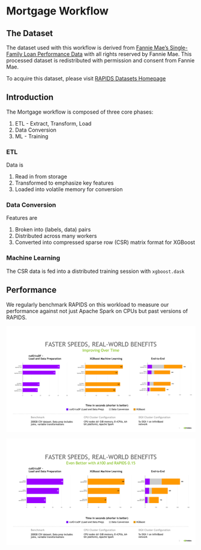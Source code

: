 # Mortgage Workflow

## The Dataset
The dataset used with this workflow is derived from [Fannie Mae’s Single-Family Loan Performance Data](http://www.fanniemae.com/portal/funding-the-market/data/loan-performance-data.html) with all rights reserved by Fannie Mae. This processed dataset is redistributed with permission and consent from Fannie Mae.

To acquire this dataset, please visit [RAPIDS Datasets Homepage](https://docs.rapids.ai/datasets/mortgage-data)

## Introduction
The Mortgage workflow is composed of three core phases:

1. ETL - Extract, Transform, Load
2. Data Conversion
3. ML - Training

### ETL
Data is 
1. Read in from storage
2. Transformed to emphasize key features
3. Loaded into volatile memory for conversion

### Data Conversion
Features are
1. Broken into (labels, data) pairs
2. Distributed across many workers
3. Converted into compressed sparse row (CSR) matrix format for XGBoost

### Machine Learning
The CSR data is fed into a distributed training session with `xgboost.dask`


## Performance
We regularly benchmark RAPIDS on this workload to measure our performance against not just Apache Spark on CPUs but past versions of RAPIDS.

![Slide 1](images/mortgage_sl1.jpg)

![Slide 2](images/mortgage_sl2.jpg)
